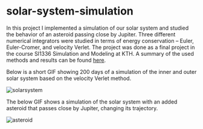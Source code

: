 # solar-system-simulation

In this project I implemented a simulation of our solar system and studied the behavior of an asteroid passing close by Jupiter. Three different numerical integrators were studied in terms
of energy conservation – Euler, Euler-Cromer, and velocity Verlet. The project was done as a final project in the course SI1336 Simulation and Modeling at KTH. A summary of the used methods and results can be found [here](results.pdf).

Below is a short GIF showing 200 days of a simulation of the inner and outer solar system based on the velocity Verlet method.

![solarsystem](https://user-images.githubusercontent.com/47386804/110254880-f9504800-7f88-11eb-99e0-e0e03b6b316c.gif)

The below GIF shows a simulation of the solar system with an added asteroid that passes close by Jupiter, changing its trajectory. 

![asteroid](https://user-images.githubusercontent.com/47386804/110254992-8a272380-7f89-11eb-81df-d9eabccdf175.gif)

